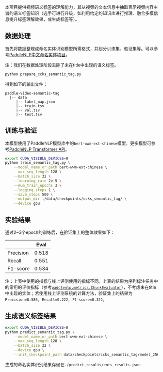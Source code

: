 本项目提供视频语义标签的理解能力，其从视频的文本信息中抽取表示视频内容主旨的语义标签知识（选手可进行升级，如利用给定的知识库进行推理、融合多模信息提升标签理解效果，或生成标签等）。

## 数据处理

首先将数据整理成命名实体识别模型所需格式，并划分训练集、验证集等。可以参考[PaddleNLP中文命名实体项目](https://github.com/PaddlePaddle/PaddleNLP/tree/develop/examples/information_extraction/msra_ner)。

注：我们在数据处理阶段去除了未在title中出现的语义标签。

```bash
python prepare_ccks_semantic_tag.py
```

得到如下的输出文件：

```
paddle-video-semantic-tag
  |-- data
     |-- label_map.json
     |-- train.tsv
     |-- val.tsv
     |-- test.tsv
```

## 训练与验证

本模型使用了PaddleNLP模型库中的`bert-wwm-ext-chinese`模型，更多模型可参考[PaddleNLP Transformer API](https://github.com/PaddlePaddle/PaddleNLP/blob/develop/docs/transformers.md)。

```bash
export CUDA_VISIBLE_DEVICES=0
python train_semantic_tag.py \
    --model_name_or_path bert-wwm-ext-chinese \
    --max_seq_length 128 \
    --batch_size 32 \
    --learning_rate 2e-5 \
    --num_train_epochs 3 \
    --logging_steps 1 \
    --save_steps 500 \
    --output_dir ./data/checkpoints/ccks_semantic_tag/ \
    --device gpu
```

## 实验结果

通过2~3个epoch的训练后，在验证集上的整体效果如下：

|           | Eval  |
| :----     | :--:  |
| Precision | 0.518 |
| Recall    | 0.551 |
| F1-score  | 0.534 |

注：上表中使用的指标与线上评测使用的指标不同。上表的结果为序列标注任务中的常用的评价指标（参考[`paddlenlp.metrics.ChunkEvaluator`](https://github.com/PaddlePaddle/PaddleNLP/tree/develop/paddlenlp/metrics)），不考虑未在title中出现的实体；若使用线上评测系统的计算方法，验证集上的结果为`Precision=0.586, Recall=0.222, F1-score=0.322`。

## 生成语义标签结果

```bash
export CUDA_VISIBLE_DEVICES=0
python predict_semantic_tag.py \
    --model_name_or_path bert-wwm-ext-chinese \
    --max_seq_length 128 \
    --batch_size 32 \
    --device gpu \
    --init_checkpoint_path data/checkpoints/ccks_semantic_tag/model_2500.pdparams
```

生成的命名实体识别结果存储在`./predict_results/ents_results.json`
